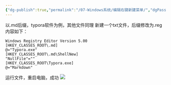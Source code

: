 ```yaml
---
{"dg-publish":true,"permalink":"/07-Windows系统/编辑右键新建菜单/","dgPassFrontmatter":true,"created":"2023-11-28T14:19:53.270+08:00","updated":"2024-01-22T21:45:00.000+08:00"}
---
```



以.md后缀，typora软件为例，其他文件同理
新建一个txt文件，后缀修改为.reg
内容如下：
``` shell
Windows Registry Editor Version 5.00
[HKEY_CLASSES_ROOT\.md]
@="Typora.exe"
[HKEY_CLASSES_ROOT\.md\ShellNew]
"NullFile"=""
[HKEY_CLASSES_ROOT\Typora.exe]
@="Markdown"
```

运行文件，重启电脑，成功
![](https://qiniu.bigdudu.cn/202311281423108.png)